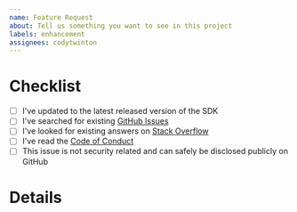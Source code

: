 ```yaml
---
name: Feature Request
about: Tell us something you want to see in this project
labels: enhancement
assignees: codytwinton
---
```


# Checklist

- [ ] I've updated to the latest released version of the SDK
- [ ] I've searched for existing [GitHub Issues](https://github.com/codytwinton/portfolio-theme/issues)
- [ ] I've looked for existing answers on [Stack Overflow](https://www.stackoverflow.com)
- [ ] I've read the [Code of Conduct](CODE_OF_CONDUCT.md)
- [ ] This issue is not security related and can safely be disclosed publicly on GitHub

# Details
